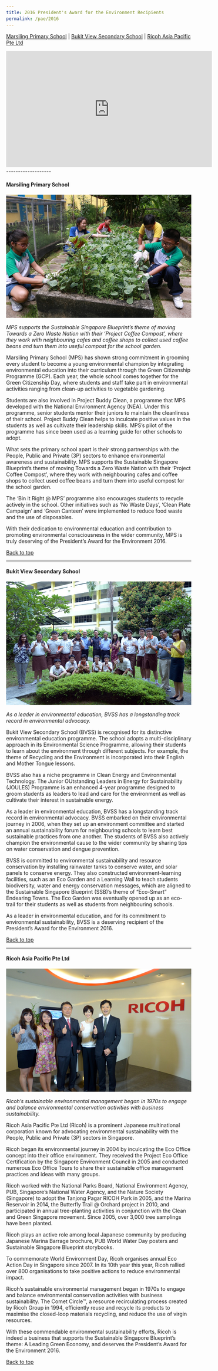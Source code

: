 ```yaml
---
title: 2016 President's Award for the Environment Recipients
permalink: /pae/2016
---
```


[Marsiling Primary School](#mps) | [Bukit View Secondary School](#bvss) | [Ricoh Asia Pacific Pte Ltd](#rap)

<div class="bp-youtube">
<iframe width="560" height="315" src="https://www.youtube.com/embed/2QyZ_ItMYZY" frameborder="0" allow="accelerometer; autoplay; encrypted-media; gyroscope; picture-in-picture" allowfullscreen></iframe>
</div>
-------------------


<a name="mps"></a>
#### Marsiling Primary School 

![Marsiling Primary School](/images/pae/2016-marsiling-pri.jpeg)

*MPS supports the Sustainable Singapore Blueprint’s theme of moving Towards a Zero Waste Nation with their ‘Project Coffee Compost’, where they work with neighbouring cafes and coffee shops to collect used coffee beans and turn them into useful compost for the school garden.*

Marsiling Primary School (MPS) has shown strong commitment in grooming every student to become a young environmental champion by integrating environmental education into their curriculum through the Green Citizenship Programme (GCP). Each year, the whole school comes together for the Green Citizenship Day, where students and staff take part in environmental activities ranging from clean-up activities to vegetable gardening.
 
Students are also involved in Project Buddy Clean, a programme that MPS developed with the National Environment Agency (NEA). Under this programme, senior students mentor their juniors to maintain the cleanliness of their school. Project Buddy Clean helps to inculcate positive values in the students as well as cultivate their leadership skills. MPS’s pilot of the programme has since been used as a learning guide for other schools to adopt.
 
What sets the primary school apart is their strong  partnerships with the People, Public and Private (3P) sectors to enhance environmental awareness and sustainability. MPS supports the Sustainable Singapore Blueprint’s theme of moving Towards a Zero Waste Nation with their ‘Project Coffee Compost’, where they work with neighbouring cafes and coffee shops to collect used coffee beans and turn them into useful compost for the school garden.
 
The ‘Bin it Right @ MPS’ programme also encourages students to recycle actively in the school. Other initiatives such as ‘No Waste Days’, ‘Clean Plate Campaign’ and ‘Green Canteen’ were implemented to reduce food waste and the use of disposables.
 
With their dedication to environmental education and contribution to promoting environmental consciousness in the wider community, MPS is truly deserving of the President’s Award for the Environment 2016.

[Back to top](#top)

-------------------

<a name="bvss"></a>
#### Bukit View Secondary School

![Bukit View Secondary School](/images/pae/2016-bukit-view-sec.jpeg)

*As a leader in environmental education, BVSS has a longstanding track record in environmental advocacy.*

Bukit View Secondary School (BVSS) is recognised for its distinctive environmental education programme. The school adopts a multi-disciplinary approach in its Environmental Science Programme, allowing their students to learn about the environment through different subjects. For example, the theme of Recycling and the Environment is incorporated into their English and Mother Tongue lessons.
 
BVSS also has a niche programme in Clean Energy and Environmental Technology. The Junior OUtstanding Leaders in Energy for Sustainability (JOULES) Programme is an enhanced 4-year programme designed to groom students as leaders to lead and care for the environment as well as cultivate their interest in sustainable energy.
 
As a leader in environmental education, BVSS has a longstanding track record in environmental advocacy. BVSS embarked on their environmental journey in 2006, when they set up an environment committee and started an annual sustainability forum for neighbouring schools to learn best sustainable practices from one another. The students of BVSS also actively champion the environmental cause to the wider community by sharing tips on water conservation and dengue prevention.
 
BVSS is committed to environmental sustainability and resource conservation by installing rainwater tanks to conserve water, and solar panels to conserve energy. They also constructed environment-learning facilities, such as an Eco Garden and a Learning Wall to teach students biodiversity, water and energy conservation messages, which are aligned to the Sustainable Singapore Blueprint (SSB)’s theme of “Eco-Smart” Endearing Towns. The Eco Garden was eventually opened up as an eco-trail for their students as well as students from neighbouring schools.
 
As a leader in environmental education, and for its commitment to environmental sustainability, BVSS is a deserving recipient of the President’s Award for the Environment 2016.

[Back to top](#top)

-------------------

<a name="rap"></a>
#### Ricoh Asia Pacific Pte Ltd

![Ricoh Asia Pacific Pte Ltd](/images/pae/2016-ricoh-asia.jpeg)

*Ricoh’s sustainable environmental management began in 1970s to engage and balance environmental conservation activities with business sustainability.*

Ricoh Asia Pacific Pte Ltd (Ricoh) is a prominent Japanese multinational corporation known for advocating environmental sustainability with the People, Public and Private (3P) sectors in Singapore.

Ricoh began its environmental journey in 2004 by inculcating the Eco Office concept into their office environment. They received the Project Eco Office Certification by the Singapore Environment Council in 2005 and conducted numerous Eco Office Tours to share their sustainable office management practices and ideas with many groups.

Ricoh worked with the National Parks Board, National Environment Agency, PUB, Singapore’s National Water Agency, and the Nature Society (Singapore) to adopt the Tanjong Pagar RICOH Park in 2005, and the Marina Reservoir in 2014, the Butterfly Trail @ Orchard project in 2010, and participated in annual tree-planting activities in conjunction with the Clean and Green Singapore movement. Since 2005, over 3,000 tree samplings have been planted.

Ricoh plays an active role among local Japanese community by producing Japanese Marina Barrage brochure, PUB World Water Day posters and Sustainable Singapore Blueprint storybooks.

To commemorate World Environment Day, Ricoh organises annual Eco Action Day in Singapore since 2007. In its 10th year this year, Ricoh rallied over 800 organisations to take positive actions to reduce environmental impact.

Ricoh’s sustainable environmental management began in 1970s to engage and balance environmental conservation activities with business sustainability. The Comet Circle™, a resource recirculating process created by Ricoh Group in 1994, efficiently reuse and recycle its products to maximise the closed-loop materials recycling, and reduce the use of virgin resources.

With these commendable environmental sustainability efforts, Ricoh is indeed a business that supports the Sustainable Singapore Blueprint’s theme: A Leading Green Economy, and deserves the President’s Award for the Environment 2016.

[Back to top](#top)

